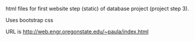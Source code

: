 html files for first website step (static) of database project (project step 3). 

Uses bootstrap css

URL is http://web.engr.oregonstate.edu/~paula/index.html
